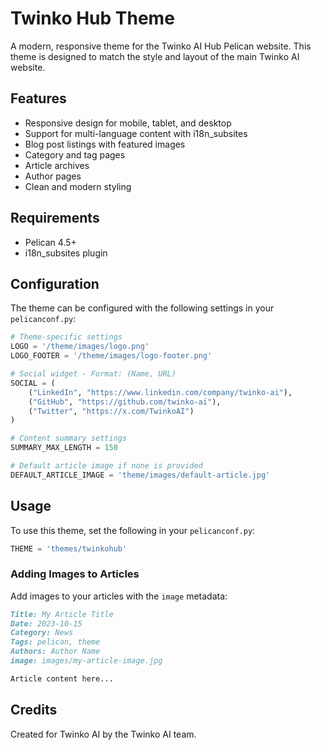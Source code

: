 # Twinko Hub Theme

A modern, responsive theme for the Twinko AI Hub Pelican website. This theme is designed to match the style and layout of the main Twinko AI website.

## Features

- Responsive design for mobile, tablet, and desktop
- Support for multi-language content with i18n_subsites
- Blog post listings with featured images
- Category and tag pages
- Article archives
- Author pages
- Clean and modern styling

## Requirements

- Pelican 4.5+
- i18n_subsites plugin

## Configuration

The theme can be configured with the following settings in your `pelicanconf.py`:

```python
# Theme-specific settings
LOGO = '/theme/images/logo.png'
LOGO_FOOTER = '/theme/images/logo-footer.png'

# Social widget - Format: (Name, URL)
SOCIAL = (
    ("LinkedIn", "https://www.linkedin.com/company/twinko-ai"),
    ("GitHub", "https://github.com/twinko-ai"),
    ("Twitter", "https://x.com/TwinkoAI")
)

# Content summary settings
SUMMARY_MAX_LENGTH = 150

# Default article image if none is provided
DEFAULT_ARTICLE_IMAGE = 'theme/images/default-article.jpg'
```

## Usage

To use this theme, set the following in your `pelicanconf.py`:

```python
THEME = 'themes/twinkohub'
```

### Adding Images to Articles

Add images to your articles with the `image` metadata:

```markdown
Title: My Article Title
Date: 2023-10-15
Category: News
Tags: pelican, theme
Authors: Author Name
image: images/my-article-image.jpg

Article content here...
```

## Credits

Created for Twinko AI by the Twinko AI team. 